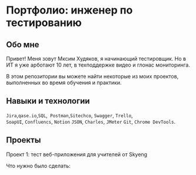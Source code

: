 # Портфолио: инженер по тестированию

## Обо мне 

Привет! Меня зовут Мксим Худяков, я начинающий тестировщик. Но в ИТ я уже арботают 10 лет, в техподдержке видео и глонас мониторинга. <br>

В этом репозитории вы можете найти некоторые из моих проектов, выполненных во время обучения и практики.
<br>

## Навыки и технологии
``Jira``,``qase.io``,``SQL``,`` Postman``,``Sitechco``, ``Swagger``, ``Trello``, <br>
``SoapUI``, ``Confluencs``, ``Notion`` ``JSON``, ``Charles``, ``JMeter`` ``Git``, ``Chrome DevTools``.


## Проекты
<p> Проект 1: тест веб-приложения для учителей от Skyeng</p>
<p>Что нужно было сделать:<p>

